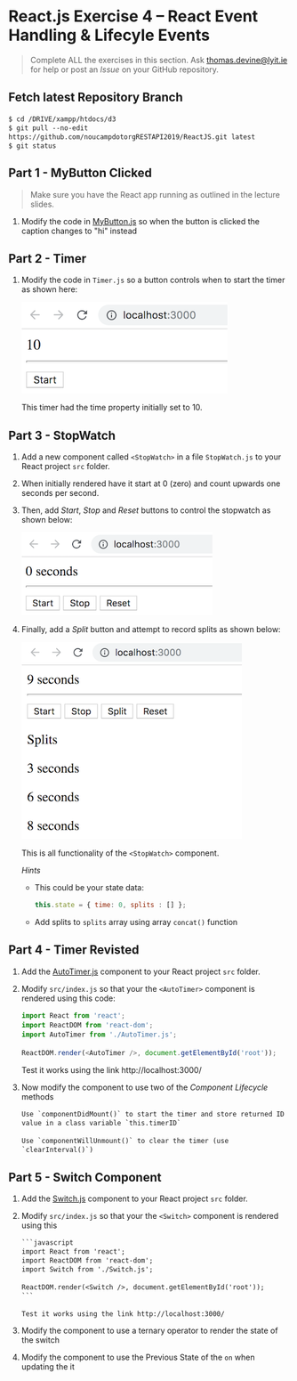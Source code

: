 # React.js Exercise 4 – React Event Handling & Lifecyle Events

> Complete ALL the exercises in this section. Ask thomas.devine@lyit.ie for help or post an *Issue* on your GitHub repository.

## Fetch latest Repository Branch

```
$ cd /DRIVE/xampp/htdocs/d3
$ git pull --no-edit https://github.com/noucampdotorgRESTAPI2019/ReactJS.git latest
$ git status

```

## Part 1 - MyButton Clicked 

> Make sure you have the React app running as outlined in the lecture slides.
	
1.	Modify the code in [MyButton.js](/MyButton.js) so when the button is clicked the caption changes to "hi" instead


## Part 2 - Timer  

1.	Modify the code in `Timer.js` so a button controls when to start the timer as shown here:

	![](../images/Timer.png)

	This timer had the time property initially set to 10.

## Part 3 - StopWatch

1.	Add a new component called `<StopWatch>` in a file `StopWatch.js` to your React project `src` folder.  

1.  When initially rendered have it start at 0 (zero) and count upwards one seconds per second.

1.  Then, add _Start_, _Stop_ and _Reset_ buttons to control the stopwatch as shown below:

    ![](../images/StopWatch1.png)

1.	Finally, add a _Split_ button and attempt to record splits as shown below:

    ![](../images/StopWatch2.png)

	This is all functionality of the `<StopWatch>` component.

	_Hints_
	- This could be your state data:
	  ```javascript
	  this.state = { time: 0, splits : [] };
	  ```
	- Add splits to `splits` array using array `concat()` function


## Part 4 - Timer Revisted 

1.	Add the [AutoTimer.js](../AutoTimer.js) component to your React project `src` folder.

1.	Modify `src/index.js` so that your the `<AutoTimer>` component is rendered using this code:

	```javascript
	import React from 'react';
	import ReactDOM from 'react-dom';
	import AutoTimer from './AutoTimer.js';

	ReactDOM.render(<AutoTimer />, document.getElementById('root'));
	```
	
	Test it works using the link http://localhost:3000/

1.	Now modify the component to use two of the _Component Lifecycle_ methods

		Use `componentDidMount()` to start the timer and store returned ID value in a class variable `this.timerID`

		Use `componentWillUnmount()` to clear the timer (use `clearInterval()`)


## Part 5 - Switch Component

1.	Add the [Switch.js](../Switch.js) component to your React project `src` folder.

1.	Modify `src/index.js` so that your the `<Switch>` component is rendered using this

		```javascript
		import React from 'react';
		import ReactDOM from 'react-dom';
		import Switch from './Switch.js';

		ReactDOM.render(<Switch />, document.getElementById('root'));
		```
		
		Test it works using the link http://localhost:3000/

1.	Modify the component to use a ternary operator to render the state of the switch

1.	Modify the component to use the Previous State of the `on` when updating the it